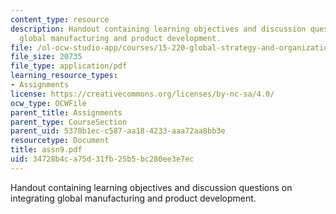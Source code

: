 ```yaml
---
content_type: resource
description: Handout containing learning objectives and discussion questions on integrating
  global manufacturing and product development.
file: /ol-ocw-studio-app/courses/15-220-global-strategy-and-organization-spring-2008/34728b4ca75d31fb25b5bc280ee3e7ec_assn9.pdf
file_size: 20735
file_type: application/pdf
learning_resource_types:
- Assignments
license: https://creativecommons.org/licenses/by-nc-sa/4.0/
ocw_type: OCWFile
parent_title: Assignments
parent_type: CourseSection
parent_uid: 5378b1ec-c587-aa18-4233-aaa72aa8bb3e
resourcetype: Document
title: assn9.pdf
uid: 34728b4c-a75d-31fb-25b5-bc280ee3e7ec
---
```

Handout containing learning objectives and discussion questions on integrating global manufacturing and product development.